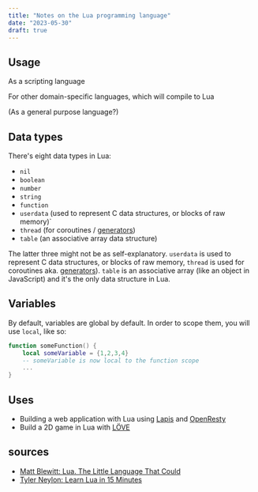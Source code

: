 ```yaml
---
title: "Notes on the Lua programming language"
date: "2023-05-30"
draft: true
---
```


## Usage

As a scripting language

For other domain-specific languages, which will compile to Lua

(As a general purpose language?)

## Data types

There's eight data types in Lua:
- `nil`
- `boolean`
- `number`
- `string`
- `function`
- `userdata` (used to represent C data structures, or blocks of raw memory)`
- `thread` (for coroutines / [generators](https://developer.mozilla.org/en-US/docs/Web/JavaScript/Reference/Global_Objects/Generator))
- `table` (an associative array data structure)

The latter three might not be as self-explanatory. `userdata` is used to represent C data structures, or blocks of raw memory, `thread` is used for coroutines aka. [generators](https://developer.mozilla.org/en-US/docs/Web/JavaScript/Reference/Global_Objects/Generator)). `table` is an associative array (like an object in JavaScript) and it's the only data structure in Lua.

## Variables

By default, variables are global by default. In order to scope them, you will use `local`, like so:

```lua
function someFunction() {
    local someVariable = {1,2,3,4} 
    -- someVariable is now local to the function scope
    ...
}
```

## Uses

- Building a web application with Lua using [Lapis](https://leafo.net/lapis/) and [OpenResty](https://openresty.org/en/getting-started.html)
- Build a 2D game in Lua with [LÖVE](http://love2d.org/)


## sources

- [Matt Blewitt: Lua. The Little Language That Could](https://matt.blwt.io/post/lua-the-little-language-that-could/)
- [Tyler Neylon: Learn Lua in 15 Minutes](https://tylerneylon.com/a/learn-lua/)